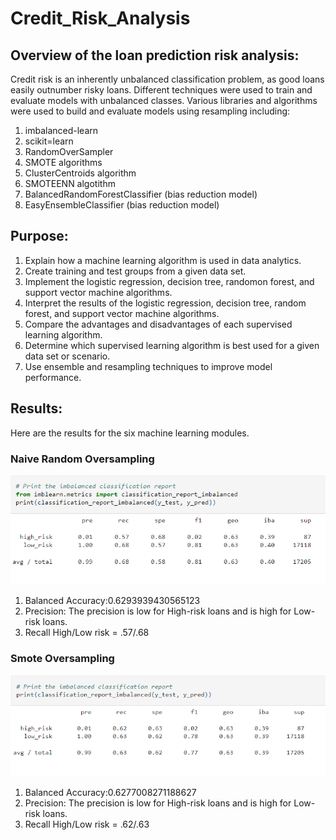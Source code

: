 # Credit_Risk_Analysis

## Overview of the loan prediction risk analysis:

Credit risk is an inherently unbalanced classification problem, as good loans easily outnumber risky loans. Different techniques were used to train and evaluate models with unbalanced classes. Various libraries and algorithms were used to build and evaluate models using resampling including:

  1. imbalanced-learn
  2. scikit=learn
  3. RandomOverSampler
  4. SMOTE algorithms
  5. ClusterCentroids algorithm
  6. SMOTEENN algotithm
  7. BalancedRandomForestClassifier (bias reduction model)
  8. EasyEnsembleClassifier (bias reduction model)
  
## Purpose:

  1. Explain how a machine learning algorithm is used in data analytics.
  2. Create training and test groups from a given data set.
  3. Implement the logistic regression, decision tree, randomon forest, and support vector machine algorithms.
  4. Interpret the results of the logistic regression, decision tree, random forest, and support vector machine algorithms.
  5. Compare the advantages and disadvantages of each supervised learning algorithm.
  6. Determine which supervised learning algorithm is best used for a given data set or scenario.
  7. Use ensemble and resampling techniques to improve model performance.

## Results:

Here are the results for the six machine learning modules.

### Naive Random Oversampling
![naive random oversampling](https://github.com/Tony-Lew/Credit_Risk_Analysis/blob/main/Images/Naive%20Random%20Oversampling.png)
  1. Balanced Accuracy:0.6293939430565123
  2. Precision: The precision is low for High-risk loans and is high for Low-risk loans.
  3. Recall High/Low risk = .57/.68

### Smote Oversampling
![smote oversampling](https://github.com/Tony-Lew/Credit_Risk_Analysis/blob/main/Images/Smote%20Oversampling.png)
  1. Balanced Accuracy:0.6277008271188627
  2. Precision: The precision is low for High-risk loans and is high for Low-risk loans.
  3. Recall High/Low risk = .62/.63
  
####
